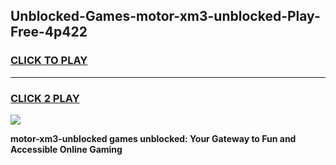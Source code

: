 
## Unblocked-Games-motor-xm3-unblocked-Play-Free-4p422
<h3>
<a href="https://premium76.site?title=motor-xm3-unblocked&ref=23A">CLICK TO PLAY</a></h3>
<hr>

<h3>
<a href="https://premium76.site?title=motor-xm3-unblocked&ref=23A">CLICK 2 PLAY</a>
  
</h3>

<a href="https://premium76.site?title=motor-xm3-unblocked&ref=23A"><img src="https://clearcache.store/games.png"></a>


**motor-xm3-unblocked games unblocked: Your Gateway to Fun and Accessible Online Gaming**
